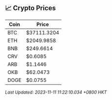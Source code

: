 ## 📈 Crypto Prices

| Coin | Price |
| ---- | ----- |
| BTC | $37111.3204 |
| ETH | $2049.9858 |
| BNB | $249.6614 |
| CRV | $0.6085 |
| ARB | $1.1446 |
| OKB | $62.0473 |
| DOGE | $0.0755 |

_Last Updated: 2023-11-11 11:22:10.034 +0800 HKT_